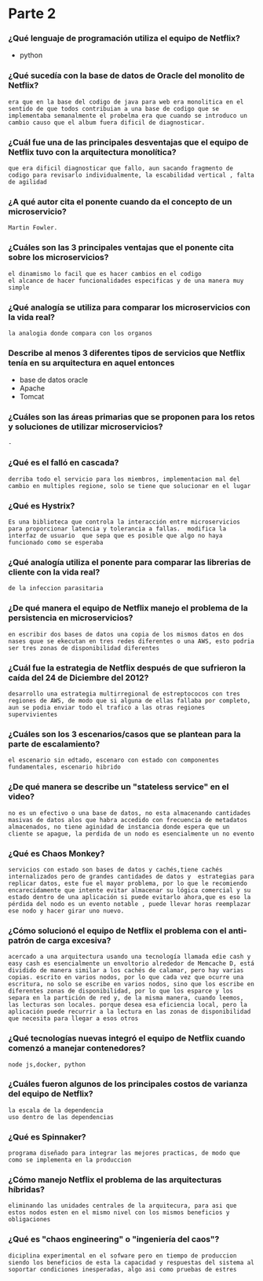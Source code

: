 # Parte 2

### ¿Qué lenguaje de programación utiliza el equipo de Netflix?
   - python

### ¿Qué sucedía con la base de datos de Oracle del monolito de Netflix?
    era que en la base del codigo de java para web era monolitica en el sentido de que todos contribuian a una base de codigo que se implementaba semanalmente el probelma era que cuando se introduco un cambio causo que el album fuera dificil de diagnosticar.

### ¿Cuál fue una de las principales desventajas que el equipo de Netflix tuvo con la arquitectura monolítica?
    que era dificil diagnosticar que fallo, aun sacando fragmento de codigo para revisarlo individualmente, la escabilidad vertical , falta de agilidad

### ¿A qué autor cita el ponente cuando da el concepto de un microservicio?
    Martin Fowler.

### ¿Cuáles son las 3 principales ventajas que el ponente cita sobre los microservicios?
    el dinamismo lo facil que es hacer cambios en el codigo
    el alcance de hacer funcionalidades especificas y de una manera muy simple
### ¿Qué analogía se utiliza para comparar los microservicios con la vida real?
    la analogia donde compara con los organos
### Describe al menos 3 diferentes tipos de servicios que Netflix tenía en su arquitectura en aquel entonces
   - base de datos oracle
   - Apache
   - Tomcat

### ¿Cuáles son las áreas primarias que se proponen para los retos y soluciones de utilizar microservicios?
    -

### ¿Qué es el falló en cascada?
    derriba todo el servicio para los miembros, implementacion mal del cambio en multiples regione, solo se tiene que solucionar en el lugar

### ¿Qué es Hystrix?
    Es una biblioteca que controla la interacción entre microservicios para proporcionar latencia y tolerancia a fallas.  modifica la interfaz de usuario  que sepa que es posible que algo no haya funcionado como se esperaba

### ¿Qué analogía utiliza el ponente para comparar las librerias de cliente con la vida real?
    de la infeccion parasitaria

### ¿De qué manera el equipo de Netflix manejo el problema de la persistencia en microservicios?
    en escribir dos bases de datos una copia de los mismos datos en dos nases quue se ekecutan en tres redes diferentes o una AWS, esto podria ser tres zonas de disponibilidad diferentes

### ¿Cuál fue la estrategia de Netflix después de que sufrieron la caída del 24 de Diciembre del 2012?
    desarrollo una estrategia multirregional de estreptococos con tres regiones de AWS, de modo que si alguna de ellas fallaba por completo, aun se podia enviar todo el trafico a las otras regiones supervivientes

### ¿Cuáles son los 3 escenarios/casos que se plantean para la parte de escalamiento?
    el escenario sin edtado, escenaro con estado con componentes fundamentales, escenario hibrido

### ¿De qué manera se describe un "stateless service" en el video?
    no es un efectivo o una base de datos, no esta almacenando cantidades masivas de datos alos que habra accedido con frecuencia de metadatos almacenados, no tiene aginidad de instancia donde espera que un cliente se apague, la perdida de un nodo es esencialmente un no evento

### ¿Qué es Chaos Monkey?
    servicios con estado son bases de datos y cachés,tiene cachés internalizados pero de grandes cantidades de datos y  estrategias para replicar datos, este fue el mayor problema, por lo que le recomiendo encarecidamente que intente evitar almacenar su lógica comercial y su estado dentro de una aplicación si puede evitarlo ahora,que es eso la pérdida del nodo es un evento notable , puede llevar horas reemplazar ese nodo y hacer girar uno nuevo.

### ¿Cómo solucionó el equipo de Netflix el problema con el anti-patrón de carga excesiva?
    acercado a una arquitectura usando una tecnología llamada edie cash y easy cash es esencialmente un envoltorio alrededor de Memcache D, está dividido de manera similar a los cachés de calamar, pero hay varias copias. escrito en varios nodos, por lo que cada vez que ocurre una escritura, no solo se escribe en varios nodos, sino que los escribe en diferentes zonas de disponibilidad, por lo que los esparce y los separa en la partición de red y, de la misma manera, cuando leemos, las lecturas son locales. porque desea esa eficiencia local, pero la aplicación puede recurrir a la lectura en las zonas de disponibilidad que necesita para llegar a esos otros

### ¿Qué tecnologías nuevas integró el equipo de Netflix cuando comenzó a manejar contenedores?
    node js,docker, python

### ¿Cuáles fueron algunos de los principales costos de varianza del equipo de Netflix?
    la escala de la dependencia
    uso dentro de las dependencias

### ¿Qué es Spinnaker?
    programa diseñado para integrar las mejores practicas, de modo que como se implementa en la produccion

### ¿Cómo manejo Netflix el problema de las arquitecturas híbridas?
    eliminando las unidades centrales de la arquitecura, para asi que estos nodos esten en el mismo nivel con los mismos beneficios y obligaciones

### ¿Qué es "chaos engineering" o "ingeniería del caos"?
    diciplina experimental en el sofware pero en tiempo de produccion siendo los beneficios de esta la capacidad y respuestas del sistema al soportar condiciones inesperadas, algo asi como pruebas de estres

